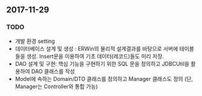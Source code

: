 ## 2017-11-29
### TODO
- 개발 환경 setting
- 데이터베이스 설계 및 생성 : ERWin의 물리적 설계결과를 바탕으로 서버에 테이블들을 생성. Insert문을 이용하여 기초 데이터(레코드)들도 미리 저장.
- DAO 설계 및 구현: 핵심 기능을 구현하기 위한 SQL 문을 정의하고 JDBCUtil을 활용하여 DAO 클래스를 작성
- Model에 속하는 Domain/DTO 클래스를 정의하고 Manager 클래스도 정의 (단, Manager는 Controller와 통합 가능)
